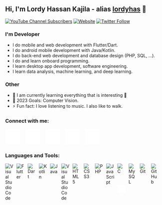 ## Hi, I'm Lordy Hassan Kajila - alias [lordyhas][linktree] 👋 


<!-- 
https://img.shields.io/youtube/channel/subscribers/UCVluLhe_uBPZ7hr6blvtxtg?logo=youtube&logoColor=red&style=for-the-badge
-->
[![YouTube Channel Subscribers](https://img.shields.io/youtube/channel/subscribers/UCLxcC0C4arznYtwgArjlnoA?logo=youtube&logoColor=red&style=for-the-badge)][youtube]
[![Website](https://img.shields.io/website?label=hassankajila.com&style=for-the-badge&url=https%3A%2F%2Fhassankajila.com)][website]
[![Twitter Follow](https://img.shields.io/twitter/follow/lordyhas?color=1DA1F2&logo=twitter&style=for-the-badge)][twitter]
<!--
[![Visual Studio Marketplace Rating (Stars)](https://img.shields.io/visual-studio-marketplace/stars/codestackr.codestackr-theme?label=codeSTACKr%20VS%20Code%20Theme&logo=visualstudiocode&logoColor=ff652f&style=for-the-badge)](https://marketplace.visualstudio.com/items?itemName=codestackr.codestackr-theme)
[![Become A VS Code SuperHero](https://img.shields.io/badge/-Become%20A%20VS%20Code%20SuperHero%20%E2%86%92-gray.svg?colorB=ff652f&style=for-the-badge)](https://vsCodeHero.com) -->


### I'm Developer

- I do mobile and web development with Flutter/Dart.
- I do android mobile development with Java/Kotlin.
- I do back-end web development and database design (PHP, SQL, ...).
- I do and learn onboard programming.
- I learn desktop app development, software engineering.
- I learn data analysis, machine learning, and deep learning.

### Other
- 🌱 I am currently learning everything that is interesting 🙂 <!-- - 👯 I’m looking to collaborate with other developers and content creators -->
- 🥅 2023 Goals: Computer Vision.
- ⚡ Fun fact: I love listening to music. I also like to walk.

### Connect with me:
[![website](./img/globe-dark.svg)][website]
&nbsp;&nbsp;
[![website](./img/youtube-dark.svg)][youtube]
&nbsp;&nbsp;
[![website](./img/twitter-dark.svg)][twitter]
&nbsp;&nbsp;
[![website](./img/linkedin-dark.svg)][linkedin]
&nbsp;&nbsp;
[![website](./img/instagram-dark.svg)][instagram]

### Languages and Tools:

[<img align="left" alt="Visual Studio Code" width="26px" src="https://cdn.jsdelivr.net/gh/devicons/devicon/icons/androidstudio/androidstudio-original.svg" style="padding-right:10px;" />][playlist]
[<img align="left" alt="Flutter" width="26px" src="https://cdn.jsdelivr.net/gh/devicons/devicon/icons/flutter/flutter-original.svg" style="padding-right:10px;" />][playlist]
[<img align="left" alt="Dart" width="26px" src="https://cdn.jsdelivr.net/gh/devicons/devicon/icons/dart/dart-original.svg" style="padding-right:10px;" />][playlist]
[<img align="left" alt="Kotlin" width="26px" src="https://cdn.jsdelivr.net/gh/devicons/devicon/icons/kotlin/kotlin-original.svg" style="padding-right:10px;" />][playlist]
[<img align="left" alt="Java" width="26px" src="https://cdn.jsdelivr.net/gh/devicons/devicon/icons/java/java-original.svg" style="padding-right:10px;" />][playlist]
[<img align="left" alt="Visual Studio Code" width="26px" src="https://cdn.jsdelivr.net/gh/devicons/devicon/icons/vscode/vscode-original.svg" style="padding-right:10px;" />][playlist]
[<img align="left" alt="HTML5" width="26px" src="https://cdn.jsdelivr.net/gh/devicons/devicon/icons/html5/html5-original.svg" style="padding-right:10px;" />][playlist]
[<img align="left" alt="CSS3" width="26px" src="https://cdn.jsdelivr.net/gh/devicons/devicon/icons/css3/css3-original.svg" style="padding-right:10px;" />][playlist]
[<img align="left" alt="PHP" width="26px" src="https://cdn.jsdelivr.net/gh/devicons/devicon/icons/php/php-original.svg" style="padding-right:10px;" />][playlist]
[<img align="left" alt="JavaScript" width="26px" src="https://cdn.jsdelivr.net/gh/devicons/devicon/icons/javascript/javascript-original.svg" style="padding-right:10px;" />][playlist]
[<img align="left" alt="C" width="26px" src="https://cdn.jsdelivr.net/gh/devicons/devicon/icons/c/c-original.svg" style="padding-right:10px;" />][playlist]
[<img align="left" alt="MySQL" width="26px" src="https://cdn.jsdelivr.net/gh/devicons/devicon/icons/mysql/mysql-original.svg" style="padding-right:10px;" />][playlist]
[<img align="left" alt="Git" width="26px" src="https://cdn.jsdelivr.net/gh/devicons/devicon/icons/git/git-original.svg" style="padding-right:10px;" />][playlist]
[<img align="left" alt="GitHub" width="26px" src="https://user-images.githubusercontent.com/3369400/139447912-e0f43f33-6d9f-45f8-be46-2df5bbc91289.png" style="padding-right:10px;" />][playlist]
[<img align="left" alt="Terminal" width="26px" src="./img/terminal-dark.svg" />][playlist]

<br />
<br />

---

<!--


### 📺 Latest YouTube Videos

<!-- YOUTUBE:START -- >
- [Coinbase Hacked! $16,308 Stolen - Don’t let this happen to you!!](https://www.youtube.com/watch?v=1GJkuRa1PjM)
- [Learning to Code is NOT Hard!!](https://www.youtube.com/watch?v=5jzIjU7Ed9o)
- [12 ways to center a div](https://www.youtube.com/watch?v=WM02RIeE1Fs)
- [How to center a div 12 ways!!](https://www.youtube.com/watch?v=kphds-1V9o8)
- [JavaScript Variables](https://www.youtube.com/watch?v=oXegXhqGQ30)
<!-- YOUTUBE:END -- >

➡️ [more videos...](https://youtube.com/codestackr)

---

### 📕 Latest Blog Posts

<!-- BLOG-POST-LIST:START -- >
- [Getting Started with MongoDB &amp; Mongoose](https://dev.to/codestackr/getting-started-with-mongodb-mongoose-2h6a)
- [How To Pass Application Tracking Systems &lpar;ATS&rpar; &amp; Get Interviews - Resume Tips for Software Developer](https://dev.to/codestackr/how-to-pass-application-tracking-systems-ats-get-interviews-resume-tips-for-software-developer-4bmo)
- [Microinteractions: Password Validation Animation](https://dev.to/codestackr/microinteractions-password-validation-animation-5629)
- [Notion + YouTube - A Powerful Combination for Productivity](https://dev.to/codestackr/notion-youtube-a-powerful-combination-for-productivity-1def)
- [Regular Expressions &lpar;RegEx&rpar; Crash Course](https://dev.to/codestackr/regular-expressions-regex-crash-course-248n)
<!-- BLOG-POST-LIST:END -- >

➡️ [more blog posts...](https://hassankajila.com/blog)

--- 

-->


<!--details>
  <summary>:zap: GitHub Stats</summary>

  <img align="left" alt="codeSTACKr's GitHub Stats" src="https://github-readme-stats.vercel.app/api?username=codeSTACKr&show_icons=true&hide_border=false&title_color=ff652f&icon_color=FFE400&bg_color=09131B&text_color=ffffff&border_color=0c1a25" />

</details-->

[linktree]: https://linktr.ee/lordyhas
[blog]: https://hassankajila.com/blog
[website]: https://hassankajila.com
[course]: http://hassankajila.com
[twitter]: https://twitter.com/lordyhas
[youtube]: https://youtube.com/@code_set
[playlist]: https://youtube.com/@code_set
[instagram]: https://instagram.com/lordyhas
[linkedin]: https://www.linkedin.com/in/
<!-- https://www.linkedin.com/in/hassankajila -->


